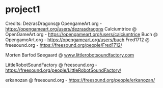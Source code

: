 # project1

Credits:
DezrasDragons@ OpengameArt.org - https://opengameart.org/users/dezrasdragons
Calciumtrice @ OpenGameArt.org - https://opengameart.org/users/calciumtrice
Buch @ OpengameArt.org - https://opengameart.org/users/buch
Fred1712 @ freesound.org - https://freesound.org/people/Fred1712/

Morten Barfod Søegaard @ www.littlerobotsoundfactory.com 

LittleRobotSoundFactory @ freesound.org - https://freesound.org/people/LittleRobotSoundFactory/

erkanozan @ freesound.org - https://freesound.org/people/erkanozan/